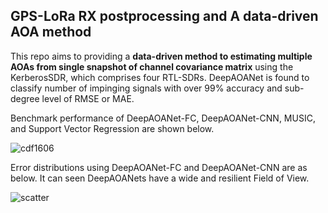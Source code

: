 ## GPS-LoRa RX postprocessing and A data-driven AOA method

This repo aims to providing a **data-driven method to estimating multiple AOAs from single snapshot of channel covariance matrix** using the KerberosSDR, which comprises four RTL-SDRs. DeepAOANet is found to classify number of impinging signals with over $99\%$ accuracy and sub-degree level of RMSE or MAE.

Benchmark performance of DeepAOANet-FC, DeepAOANet-CNN, MUSIC, and Support Vector Regression are shown below.

![cdf1606](https://github.com/zdai257/GPSLoRaRX/blob/main/doc/CDF_Xx-ym3.png)

Error distributions using DeepAOANet-FC and DeepAOANet-CNN are as below. It can seen DeepAOANets have a wide and resilient Field of View.

![scatter](https://github.com/zdai257/GPSLoRaRX/blob/main/doc/Scatter_test.png)
